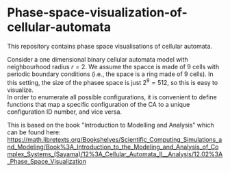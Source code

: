 # Phase-space-visualization-of-cellular-automata

This repository contains phase space visualisations of cellular automata. 

Consider a one dimensional binary cellular automata model with neighbourhood radius $r = 2$. We assume the spacce is made of 9 cells with periodic boundary conditions (i.e., the space is a ring made of 9 cells). In this setting, the size of the phasee space is just $2^9 = 512$, so this is easy to visualize.   
In order to enumerate all possible configurations, it is convenient to define functions that map a specific configuration of the CA to a unique configuration ID number, and vice versa.   

This is based on the book "Introduction to Modelling and Analysis" which can be found here: https://math.libretexts.org/Bookshelves/Scientific_Computing_Simulations_and_Modeling/Book%3A_Introduction_to_the_Modeling_and_Analysis_of_Complex_Systems_(Sayama)/12%3A_Cellular_Automata_II__Analysis/12.02%3A_Phase_Space_Visualization
